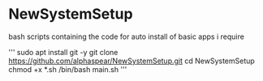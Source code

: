 # NewSystemSetup
bash scripts containing the code for auto install of basic apps i require

'''
sudo apt install git -y
git clone https://github.com/alphaspear/NewSystemSetup.git
cd NewSystemSetup
chmod +x *.sh
/bin/bash main.sh
'''
